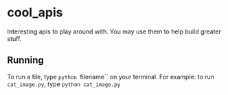 # cool_apis
Interesting apis to play around with.
You may use them to help build greater stuff.

## Running 
To run a file, type `python `filename`` on your terminal.
For example: to run `cat_image.py`, type `python cat_image.py` 
